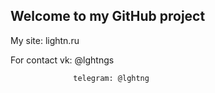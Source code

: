 ## Welcome to my GitHub project

My site: lightn.ru

For contact vk: @lghtngs

                  telegram: @lghtng
                  

